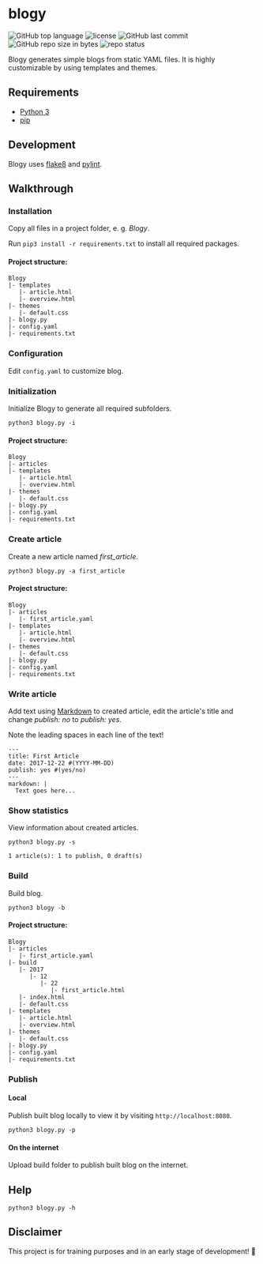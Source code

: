 # blogy
![GitHub top language](https://img.shields.io/github/languages/top/schdav/blogy.svg)
![license](https://img.shields.io/github/license/schdav/blogy.svg)
![GitHub last commit](https://img.shields.io/github/last-commit/schdav/blogy.svg)
![GitHub repo size in bytes](https://img.shields.io/github/repo-size/schdav/blogy.svg)
![repo status](https://img.shields.io/badge/repo%20status-reuploaded-orange.svg)

Blogy generates simple blogs from static YAML files.
It is highly customizable by using templates and themes.

## Requirements
* [Python 3](https://www.python.org/)
* [pip](https://pip.pypa.io/)

## Development
Blogy uses [flake8](https://pypi.org/project/flake8/) and [pylint](https://pypi.org/project/pylint/).

## Walkthrough
### Installation
Copy all files in a project folder, e. g. *Blogy*.

Run `pip3 install -r requirements.txt` to install all required packages.

#### Project structure:
```
Blogy
|- templates
   |- article.html
   |- overview.html
|- themes
   |- default.css
|- blogy.py
|- config.yaml
|- requirements.txt
```

### Configuration
Edit `config.yaml` to customize blog.

### Initialization
Initialize Blogy to generate all required subfolders.

`python3 blogy.py -i`

#### Project structure:
```
Blogy
|- articles
|- templates
   |- article.html
   |- overview.html
|- themes
   |- default.css
|- blogy.py
|- config.yaml
|- requirements.txt
```

### Create article
Create a new article named *first_article*.

`python3 blogy.py -a first_article`

#### Project structure:
```
Blogy
|- articles
   |- first_article.yaml
|- templates
   |- article.html
   |- overview.html
|- themes
   |- default.css
|- blogy.py
|- config.yaml
|- requirements.txt
```

### Write article
Add text using [Markdown](https://daringfireball.net/projects/markdown/) to created article, edit the article's title and change *publish: no* to *publish: yes*.

Note the leading spaces in each line of the text!

```
---
title: First Article
date: 2017-12-22 #(YYYY-MM-DD)
publish: yes #(yes/no)
---
markdown: |
  Text goes here...
```

### Show statistics
View information about created articles.

`python3 blogy.py -s`

```
1 article(s): 1 to publish, 0 draft(s)
```

### Build
Build blog.

`python3 blogy -b`

#### Project structure:
```
Blogy
|- articles
   |- first_article.yaml
|- build
   |- 2017
      |- 12
         |- 22
            |- first_article.html
   |- index.html
   |- default.css
|- templates
   |- article.html
   |- overview.html
|- themes
   |- default.css
|- blogy.py
|- config.yaml
|- requirements.txt
```

### Publish
#### Local
Publish built blog locally to view it by visiting `http://localhost:8080`.

`python3 blogy.py -p`

#### On the internet
Upload build folder to publish built blog on the internet.

## Help
`python3 blogy.py -h`

## Disclaimer
This project is for training purposes and in an early stage of development! :construction:
